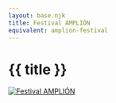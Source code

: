 ```yaml
---
layout: base.njk
title: Festival AMPLIÓN
equivalent: amplion-festival
---
```


# {{ title }}

[![Festival AMPLIÓN](/img/amplion-23-sk.png)](https://amplion.eu)
